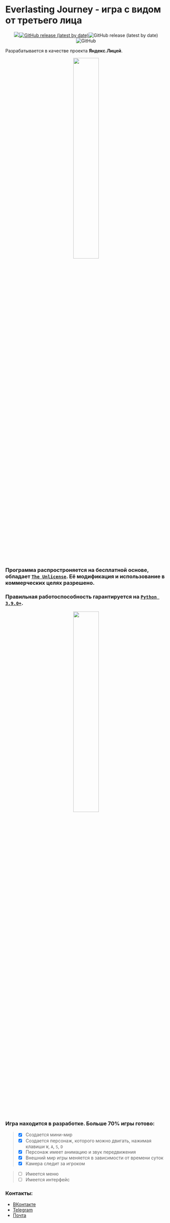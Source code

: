 # Everlasting Journey - игра с видом от третьего лица
<p align="center">
<img src="https://img.shields.io/static/v1?label=done&message=70%&color=success"/><a href="https://www.python.org/"><img alt="GitHub release (latest by date)" src="https://img.shields.io/badge/code-python%203.9.0%2B-blue"><a/><img alt="GitHub release (latest by date)" src="https://img.shields.io/github/downloads/EgorkA82/Everlasting-Journey/v0.7/total?label=downloads"><img alt="GitHub" src="https://img.shields.io/github/license/EgorkA82/Everlasting-Journey"/>
</p>

Разрабатывается в качестве проекта **Яндекс.Лицей**.

<p align="center"><a target="_blank" href="https://yandexlyceum.ru/"><img src="http://old.oksei.ru/attachments/article/372/Лого%20цветной.png" width=40%></img></a></p>

### Программа распростроняется на бесплатной основе, обладает <a target="_blank" href="https://unlicense.org/">`The Unlicense`</a>. Её модификация и использование в коммерческих целях разрешено.
### Правильная работоспособность гарантируется на <a href="https://www.python.org/">`Python 3.9.0+`<a/>.

<p align="center">
<a href="https://python.org/"><img src="https://www.vippng.com/png/full/84-842346_related-image-python-programming.png" width=40%></img></a>
</p>

### Игра находится в разработке. Больше 70% игры готово:
> - [X] Cоздается мини-мир
> - [X] Создается персонаж, которого можно двигать, нажимая клавиши `W`, `A`, `S`, `D`
> - [X] Персонаж имеет анимацию и звук передвижения
> - [X] Внешний мир игры меняется в зависимости от времени суток
> - [X] Камера следит за игроком

> - [ ] Имеется меню
> - [ ] Имеется интерфейс



### Контакты:
- [ВКонтакте](https://vk.com/egorka_82)
- [Telegram](https://t.me/EgorBlyablin)
- [Почта](mailto:eg.blyablin@yandex.ru)
